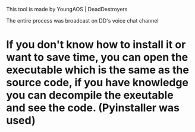 This tool is made by YoungAOS | DeadDestroyers

The entire process was broadcast on DD's voice chat channel

# If you don't know how to install it or want to save time, you can open the executable which is the same as the source code, if you have knowledge you can decompile the exeutable and see the code. (Pyinstaller was used)
